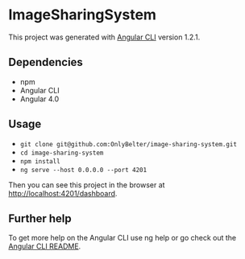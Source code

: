 # ImageSharingSystem

This project was generated with [Angular CLI](https://github.com/angular/angular-cli) version 1.2.1.

## Dependencies

- npm
- Angular CLI
- Angular 4.0


## Usage

- `git clone git@github.com:OnlyBelter/image-sharing-system.git`
- `cd image-sharing-system`
- `npm install`
- `ng serve --host 0.0.0.0 --port 4201`

Then you can see this project in the browser at [http://localhost:4201/dashboard](http://localhost:4201/dashboard).

## Further help

To get more help on the Angular CLI use ng help or go check out the [Angular CLI README](https://github.com/angular/angular-cli/blob/master/README.md).